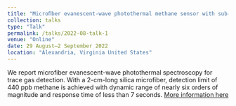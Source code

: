 ```yaml
---
title: "Microﬁber evanescent-wave photothermal methane sensor with sub-ppm sensitivity"
collection: talks
type: "Talk"
permalink: /talks/2022-08-talk-1
venue: "Online"
date: 29 August–2 September 2022
location: "Alexandria, Virginia United States"
---
```


We report microfiber evanescent-wave photothermal spectroscopy for trace gas detection. With a 2-cm-long silica microfiber, detection limit of 440 ppb methane is achieved with dynamic range of nearly six orders of magnitude and response time of less than 7 seconds. [More information here](https://opg.optica.org/abstract.cfm?uri=OFS-2022-Th3.5)
